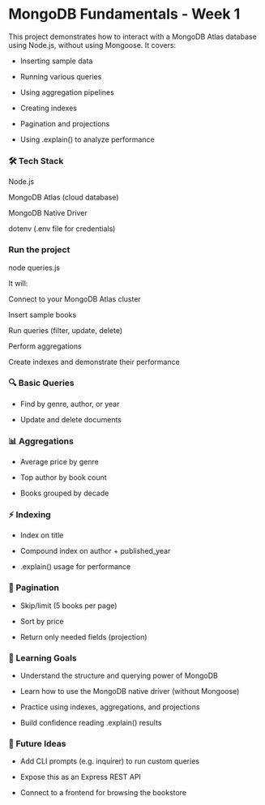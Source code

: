 # MongoDB Fundamentals - Week 1

This project demonstrates how to interact with a MongoDB Atlas database using Node.js, without using Mongoose. It covers:

- Inserting sample data

- Running various queries

- Using aggregation pipelines

- Creating indexes

- Pagination and projections

- Using .explain() to analyze performance

### 🛠️ Tech Stack

Node.js

MongoDB Atlas (cloud database)

MongoDB Native Driver

dotenv (.env file for credentials)

### Run the project

node queries.js

It will:

Connect to your MongoDB Atlas cluster

Insert sample books

Run queries (filter, update, delete)

Perform aggregations

Create indexes and demonstrate their performance

### 🔍 Basic Queries

- Find by genre, author, or year

- Update and delete documents

### 📊 Aggregations

- Average price by genre

- Top author by book count

- Books grouped by decade

### ⚡ Indexing

- Index on title

- Compound index on author + published_year

- .explain() usage for performance

### 📄 Pagination

- Skip/limit (5 books per page)

- Sort by price

- Return only needed fields (projection)

### 🧠 Learning Goals

- Understand the structure and querying power of MongoDB

- Learn how to use the MongoDB native driver (without Mongoose)

- Practice using indexes, aggregations, and projections

- Build confidence reading .explain() results

### 📌 Future Ideas

- Add CLI prompts (e.g. inquirer) to run custom queries

- Expose this as an Express REST API

- Connect to a frontend for browsing the bookstore
